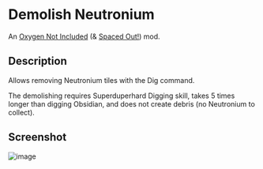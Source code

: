 ﻿# Demolish Neutronium
An [Oxygen Not Included](https://store.steampowered.com/app/457140/Oxygen_Not_Included/) (& [Spaced Out!](https://store.steampowered.com/app/1452490/Oxygen_Not_Included__Spaced_Out/)) mod.

## Description
Allows removing Neutronium tiles with the Dig command.

The demolishing requires Superduperhard Digging skill, takes 5 times longer than digging Obsidian, and does not create debris (no Neutronium to collect).

## Screenshot
![image](https://user-images.githubusercontent.com/731551/149676344-dd8e90e9-2879-4646-905c-86292969e087.png)
